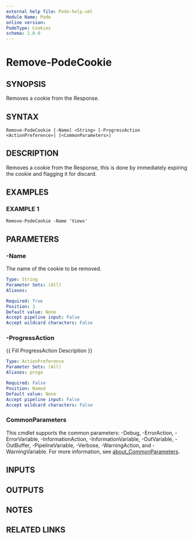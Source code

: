 ```yaml
---
external help file: Pode-help.xml
Module Name: Pode
online version:
PodeType: Cookies
schema: 2.0.0
---
```


# Remove-PodeCookie

## SYNOPSIS
Removes a cookie from the Response.

## SYNTAX

```
Remove-PodeCookie [-Name] <String> [-ProgressAction <ActionPreference>] [<CommonParameters>]
```

## DESCRIPTION
Removes a cookie from the Response, this is done by immediately expiring the cookie and flagging it for discard.

## EXAMPLES

### EXAMPLE 1
```
Remove-PodeCookie -Name 'Views'
```

## PARAMETERS

### -Name
The name of the cookie to be removed.

```yaml
Type: String
Parameter Sets: (All)
Aliases:

Required: True
Position: 1
Default value: None
Accept pipeline input: False
Accept wildcard characters: False
```

### -ProgressAction
{{ Fill ProgressAction Description }}

```yaml
Type: ActionPreference
Parameter Sets: (All)
Aliases: proga

Required: False
Position: Named
Default value: None
Accept pipeline input: False
Accept wildcard characters: False
```

### CommonParameters
This cmdlet supports the common parameters: -Debug, -ErrorAction, -ErrorVariable, -InformationAction, -InformationVariable, -OutVariable, -OutBuffer, -PipelineVariable, -Verbose, -WarningAction, and -WarningVariable. For more information, see [about_CommonParameters](http://go.microsoft.com/fwlink/?LinkID=113216).

## INPUTS

## OUTPUTS

## NOTES

## RELATED LINKS
